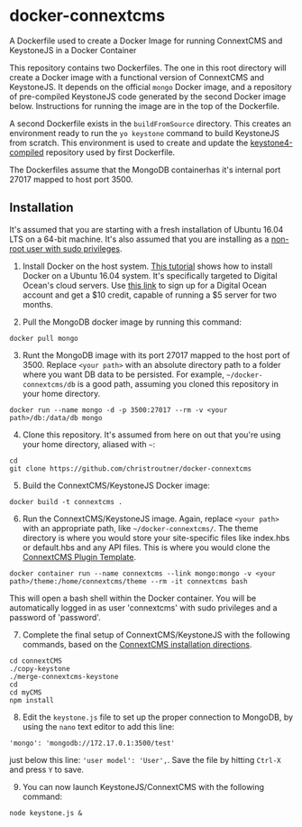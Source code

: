 # docker-connextcms
A Dockerfile used to create a Docker Image for running ConnextCMS and KeystoneJS in a Docker Container

This repository contains two Dockerfiles. The one in this root directory will create a Docker image
with a functional version of ConnextCMS and KeystoneJS. It depends on the official `mongo` Docker image,
and a repository of pre-compiled KeystoneJS code generated by the second Docker image below.
Instructions for running the image are in the top of the Dockerfile.

A second Dockerfile exists in the `buildFromSource` directory. This creates an environment ready to run
the `yo keystone` command to build KeystoneJS from scratch. This environment is used to create and update
the [keystone4-compiled](https://github.com/christroutner/keystone4-compiled) repository used by first 
Dockerfile.

The Dockerfiles assume that the MongoDB containerhas it's internal port 27017 mapped to host port 3500.

## Installation
It's assumed that you are starting with a fresh installation of Ubuntu 16.04 LTS on a 64-bit machine. 
It's also assumed that you are installing as a [non-root user with sudo privileges](https://www.digitalocean.com/community/tutorials/initial-server-setup-with-ubuntu-16-04). 

1. Install Docker on the host system. [This tutorial](https://www.digitalocean.com/community/tutorials/how-to-install-and-use-docker-on-ubuntu-16-04)
shows how to install Docker on a Ubuntu 16.04 system. It's specifically targeted to Digital Ocean's cloud servers.
Use [this link](https://m.do.co/c/8f47a23b91ce) to sign up for a Digital Ocean account and get a $10 credit, capable of
running a $5 server for two months.

2. Pull the MongoDB docker image by running this command:

`docker pull mongo`

3. Runt the MongoDB image with its port 27017 mapped to the host port of 3500. Replace `<your path>`
with an absolute directory path to a folder where you want DB data to be persisted. For example,
`~/docker-connextcms/db` is a good path, assuming you cloned this repository in your home directory.

`docker run --name mongo -d -p 3500:27017 --rm -v <your path>/db:/data/db mongo`

4. Clone this repository. It's assumed from here on out that you're using your home directory, aliased with `~`:

```
cd
git clone https://github.com/christroutner/docker-connextcms
```

5. Build the ConnextCMS/KeystoneJS Docker image:

`docker build -t connextcms .`

6. Run the ConnextCMS/KeystoneJS image. Again, replace `<your path>` with an appropriate path, like
`~/docker-connextcms/`. The theme directory is where you would store your site-specific files like
index.hbs or default.hbs and any API files. This is where you would clone the 
[ConnextCMS Plugin Template](https://github.com/skagitpublishing/plugin-template-connextcms).

`docker container run --name connextcms --link mongo:mongo -v <your path>/theme:/home/connextcms/theme --rm -it connextcms bash`

This will open a bash shell within the Docker container. You will be automatically logged in as user 'connextcms' with sudo
privileges and a password of 'password'. 

7. Complete the final setup of ConnextCMS/KeystoneJS with the following commands,
based on the [ConnextCMS installation directions](https://github.com/skagitpublishing/connextCMS/wiki/2.-Installation).

```
cd connextCMS
./copy-keystone
./merge-connextcms-keystone
cd
cd myCMS
npm install
```

8. Edit the `keystone.js` file to set up the proper connection to MongoDB, by using the `nano` text editor to add this line:

`'mongo': 'mongodb://172.17.0.1:3500/test'`

just below this line: `'user model': 'User',`. Save the file by hitting `Ctrl-X` and press `Y` to save.

9. You can now launch KeystoneJS/ConnextCMS with the following
command: 

`node keystone.js &`

